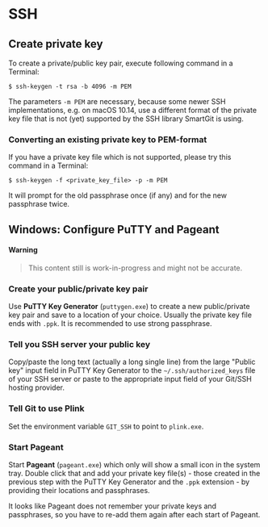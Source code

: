 # SSH

## Create private key

To create a private/public key pair, execute following command in a
Terminal:

`$ ssh-keygen -t rsa -b 4096 -m PEM`

The parameters `-m PEM` are necessary, because some newer SSH
implementations, e.g. on macOS 10.14, use a different format of the
private key file that is not (yet) supported by the SSH library SmartGit
is using.

### Converting an existing private key to PEM-format

If you have a private key file which is not supported, please try this
command in a Terminal:

`$ ssh-keygen -f <private_key_file> -p -m PEM`

It will prompt for the old passphrase once (if any) and for the new
passphrase twice.

## Windows: Configure PuTTY and Pageant


#### Warning
>
>
>This content still is work-in-progress and might not be accurate.
>
>

### Create your public/private key pair

Use **PuTTY Key Generator** (`puttygen.exe`) to create a new
public/private key pair and save to a location of your choice. Usually
the private key file ends with `.ppk`. It is recommended to use strong
passphrase.

### Tell you SSH server your public key

Copy/paste the long text (actually a long single line) from the large
"Public key" input field in PuTTY Key Generator to the
`~/.ssh/authorized_keys` file of your SSH server or paste to the
appropriate input field of your Git/SSH hosting provider.

### Tell Git to use Plink

Set the environment variable `GIT_SSH` to point to `plink.exe`.

### Start Pageant

Start **Pageant** (`pageant.exe`) which only will show a small icon in
the system tray. Double click that and add your private key file(s) -
those created in the previous step with the PuTTY Key Generator and the
`.ppk` extension - by providing their locations and passphrases.

It looks like Pageant does not remember your private keys and
passphrases, so you have to re-add them again after each start of
Pageant.
